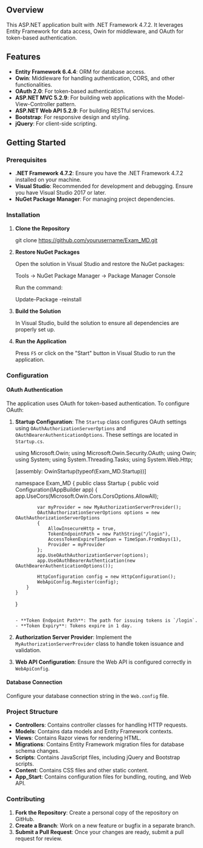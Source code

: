 ## Overview

This ASP.NET application built with .NET Framework 4.7.2. It leverages Entity Framework for data access, Owin for middleware, and OAuth for token-based authentication.

## Features

- **Entity Framework 6.4.4**: ORM for database access.
- **Owin**: Middleware for handling authentication, CORS, and other functionalities.
- **OAuth 2.0**: For token-based authentication.
- **ASP.NET MVC 5.2.9**: For building web applications with the Model-View-Controller pattern.
- **ASP.NET Web API 5.2.9**: For building RESTful services.
- **Bootstrap**: For responsive design and styling.
- **jQuery**: For client-side scripting.

## Getting Started

### Prerequisites

- **.NET Framework 4.7.2**: Ensure you have the .NET Framework 4.7.2 installed on your machine.
- **Visual Studio**: Recommended for development and debugging. Ensure you have Visual Studio 2017 or later.
- **NuGet Package Manager**: For managing project dependencies.

### Installation

1. **Clone the Repository**

  
   git clone https://github.com/yourusername/Exam_MD.git
   

2. **Restore NuGet Packages**

   Open the solution in Visual Studio and restore the NuGet packages:

  
   Tools -> NuGet Package Manager -> Package Manager Console
  

   Run the command:
  
   Update-Package -reinstall
   

3. **Build the Solution**

   In Visual Studio, build the solution to ensure all dependencies are properly set up.

4. **Run the Application**

   Press `F5` or click on the "Start" button in Visual Studio to run the application.

### Configuration

#### OAuth Authentication

The application uses OAuth for token-based authentication. To configure OAuth:

1. **Startup Configuration**: The `Startup` class configures OAuth settings using `OAuthAuthorizationServerOptions` and `OAuthBearerAuthenticationOptions`. These settings are located in `Startup.cs`.

  
   using Microsoft.Owin;
   using Microsoft.Owin.Security.OAuth;
   using Owin;
   using System;
   using System.Threading.Tasks;
   using System.Web.Http;

   [assembly: OwinStartup(typeof(Exam_MD.Startup))]

   namespace Exam_MD
   {
       public class Startup
       {
           public void Configuration(IAppBuilder app)
           {
               app.UseCors(Microsoft.Owin.Cors.CorsOptions.AllowAll);

               var myProvider = new MyAuthorizationServerProvider();
               OAuthAuthorizationServerOptions options = new OAuthAuthorizationServerOptions
               {
                   AllowInsecureHttp = true,
                   TokenEndpointPath = new PathString("/login"),
                   AccessTokenExpireTimeSpan = TimeSpan.FromDays(1),
                   Provider = myProvider
               };
               app.UseOAuthAuthorizationServer(options);
               app.UseOAuthBearerAuthentication(new OAuthBearerAuthenticationOptions());

               HttpConfiguration config = new HttpConfiguration();
               WebApiConfig.Register(config);
           }
       }
   }
   ```

   - **Token Endpoint Path**: The path for issuing tokens is `/login`.
   - **Token Expiry**: Tokens expire in 1 day.

2. **Authorization Server Provider**: Implement the `MyAuthorizationServerProvider` class to handle token issuance and validation. 

3. **Web API Configuration**: Ensure the Web API is configured correctly in `WebApiConfig`.

#### Database Connection

Configure your database connection string in the `Web.config` file.
<connectionStrings>
  <add name="DefaultConnection" connectionString="Data Source=.;Initial Catalog=Exam_MD;Integrated Security=True" providerName="System.Data.SqlClient" />
</connectionStrings>


### Project Structure

- **Controllers**: Contains controller classes for handling HTTP requests.
- **Models**: Contains data models and Entity Framework contexts.
- **Views**: Contains Razor views for rendering HTML.
- **Migrations**: Contains Entity Framework migration files for database schema changes.
- **Scripts**: Contains JavaScript files, including jQuery and Bootstrap scripts.
- **Content**: Contains CSS files and other static content.
- **App_Start**: Contains configuration files for bundling, routing, and Web API.

### Contributing

1. **Fork the Repository**: Create a personal copy of the repository on GitHub.
2. **Create a Branch**: Work on a new feature or bugfix in a separate branch.
3. **Submit a Pull Request**: Once your changes are ready, submit a pull request for review.




